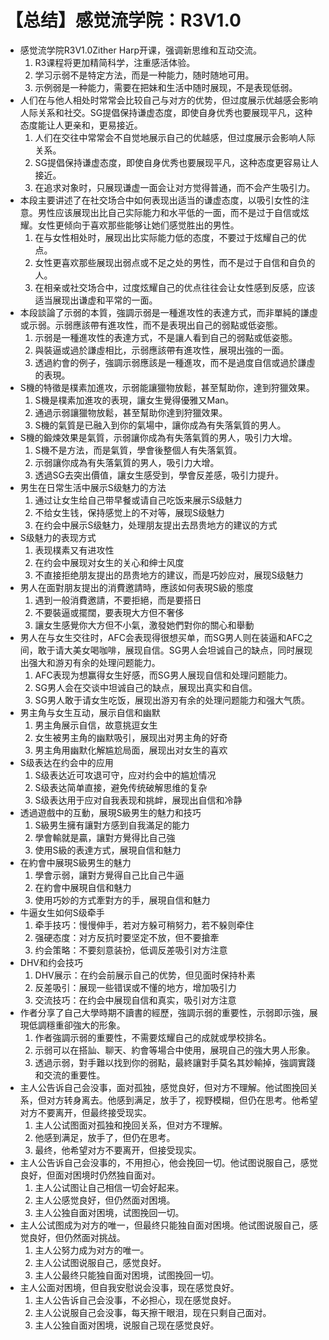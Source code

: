 # 【总结】感觉流学院：R3V1.0

-   感觉流学院R3V1.0Zither Harp开课，强调新思维和互动交流。
    1.  R3课程将更加精简科学，注重感活体验。
    2.  学习示弱不是特定方法，而是一种能力，随时随地可用。
    3.  示例弱是一种能力，需要在把妹和生活中随时展现，不是表现低弱。
-   人们在与他人相处时常常会比较自己与对方的优势，但过度展示优越感会影响人际关系和社交。SG提倡保持谦虚态度，即使自身优秀也要展现平凡，这种态度能让人更亲和，更易接近。
    1.  人们在交往中常常会不自觉地展示自己的优越感，但过度展示会影响人际关系。
    2.  SG提倡保持谦虚态度，即使自身优秀也要展现平凡，这种态度更容易让人接近。
    3.  在追求对象时，只展现谦虚一面会让对方觉得普通，而不会产生吸引力。
-   本段主要讲述了在社交场合中如何表现出适当的谦虚态度，以吸引女性的注意。男性应该展现出比自己实际能力和水平低的一面，而不是过于自信或炫耀。女性更倾向于喜欢那些能够让她们感觉胜出的男性。
    1.  在与女性相处时，展现出比实际能力低的态度，不要过于炫耀自己的优点。
    2.  女性更喜欢那些展现出弱点或不足之处的男性，而不是过于自信和自负的人。
    3.  在相亲或社交场合中，过度炫耀自己的优点往往会让女性感到反感，应该适当展现出谦虚和平常的一面。
-   本段談論了示弱的本質，強調示弱是一種進攻性的表達方式，而非單純的謙虛或示弱。示弱應該帶有進攻性，而不是表現出自己的弱點或低姿態。
    1.  示弱是一種進攻性的表達方式，不是讓人看到自己的弱點或低姿態。
    2.  與裝逼或過於謙虛相比，示弱應該帶有進攻性，展現出強的一面。
    3.  透過約會的例子，強調示弱應該是一種進攻，而不是過度自信或過於謙虛的表現。
-   S機的特徵是樸素加進攻，示弱能讓獵物放鬆，甚至幫助你，達到狩獵效果。
    1.  S機是樸素加進攻的表現，讓女生覺得優雅又Man。
    2.  通過示弱讓獵物放鬆，甚至幫助你達到狩獵效果。
    3.  S機的氣質是已融入到你的氣場中，讓你成為有失落氣質的男人。
-   S機的鍛煉效果是氣質，示弱讓你成為有失落氣質的男人，吸引力大增。
    1.  S機不是方法，而是氣質，學會後整個人有失落氣質。
    2.  示弱讓你成為有失落氣質的男人，吸引力大增。
    3.  透過SG去突出價值，讓女生感受到，學會反差感，吸引力提升。
-   男生在日常生活中展示S级魅力的方法
    1.  通过让女生给自己带早餐或请自己吃饭来展示S级魅力
    2.  不给女生钱，保持感觉上的不对等，展现S级魅力
    3.  在约会中展示S级魅力，处理朋友提出去昂贵地方的建议的方式
-   S级魅力的表现方式
    1.  表现樸素又有进攻性
    2.  在约会中展现对女生的关心和绅士风度
    3.  不直接拒绝朋友提出的昂贵地方的建议，而是巧妙应对，展现S级魅力
-   男人在面對朋友提出的消費邀請時，應該如何表現S級的態度
    1.  遇到一般消費邀請，不要拒絕，而是要搭日
    2.  不要裝逼或擺闊，要表現大方但不奢侈
    3.  讓女生感覺你大方但不小氣，激發她們對你的關心和舉動
-   男人在与女生交往时，AFC会表现得很想买单，而SG男人则在装逼和AFC之间，敢于请大美女喝咖啡，展现自信。SG男人会坦诚自己的缺点，同时展现出强大和游刃有余的处理问题能力。
    1.  AFC表现为想赢得女生好感，而SG男人展现自信和处理问题能力。
    2.  SG男人会在交谈中坦诚自己的缺点，展现出真实和自信。
    3.  SG男人敢于请女生吃饭，展现出游刃有余的处理问题能力和强大气质。
-   男主角与女生互动，展示自信和幽默
    1.  男主角展示自信，故意挑逗女生
    2.  女生被男主角的幽默吸引，展现出对男主角的好奇
    3.  男主角用幽默化解尴尬局面，展现出对女生的喜欢
-   S级表达在约会中的应用
    1.  S级表达近可攻退可守，应对约会中的尴尬情况
    2.  S级表达简单直接，避免传统破解思维的复杂
    3.  S级表达用于应对自我表现和挑衅，展现出自信和冷静
-   透過遊戲中的互動，展現S級男生的魅力和技巧
    1.  S級男生擁有讓對方感到自我滿足的能力
    2.  學會輸就是贏，讓對方覺得比自己強
    3.  使用S級的表達方式，展現自信和魅力
-   在約會中展現S級男生的魅力
    1.  學會示弱，讓對方覺得自己比自己牛逼
    2.  在約會中展現自信和魅力
    3.  使用巧妙的方式牽對方的手，展現自信和魅力
-   牛逼女生如何S级牵手
    1.  牵手技巧：慢慢伸手，若对方躲可稍努力，若不躲则牵住
    2.  强硬态度：对方反抗时要坚定不放，但不要搶牽
    3.  约会策略：不要刻意装扮，低调反差吸引对方注意
-   DHV和约会技巧
    1.  DHV展示：在约会前展示自己的优势，但见面时保持朴素
    2.  反差吸引：展现一些错误或不懂的地方，增加吸引力
    3.  交流技巧：在约会中展现自信和真实，吸引对方注意
-   作者分享了自己大學時期不讀書的經歷，強調示弱的重要性，示弱即示強，展現低調穩重卻強大的形象。
    1.  作者強調示弱的重要性，不需要炫耀自己的成就或學校排名。
    2.  示弱可以在搭訕、聊天、約會等場合中使用，展現自己的強大男人形象。
    3.  透過示弱，對手難以找到你的弱點，最終讓對手莫名其妙輸掉，強調實踐和交流的重要性。
-   主人公告诉自己会没事，面对孤独，感觉良好，但对方不理解。他试图挽回关系，但对方转身离去。他感到满足，放手了，视野模糊，但仍在思考。他希望对方不要离开，但最终接受现实。
    1.  主人公试图面对孤独和挽回关系，但对方不理解。
    2.  他感到满足，放手了，但仍在思考。
    3.  最终，他希望对方不要离开，但接受现实。
-   主人公告诉自己会没事的，不用担心，他会挽回一切。他试图说服自己，感觉良好，但面对困境时仍然独自面对。
    1.  主人公试图让自己相信一切会好起来。
    2.  主人公感觉良好，但仍然面对困境。
    3.  主人公独自面对困境，试图挽回一切。
-   主人公试图成为对方的唯一，但最终只能独自面对困境。他试图说服自己，感觉良好，但仍然面对挑战。
    1.  主人公努力成为对方的唯一。
    2.  主人公试图说服自己，感觉良好。
    3.  主人公最终只能独自面对困境，试图挽回一切。
-   主人公面对困境，但自我安慰说会没事，现在感觉良好。
    1.  主人公告诉自己会没事，不必担心，现在感觉良好。
    2.  主人公说服自己会没事，每天擦干眼泪，现在只剩自己面对。
    3.  主人公独自面对困境，说服自己现在感觉良好。
